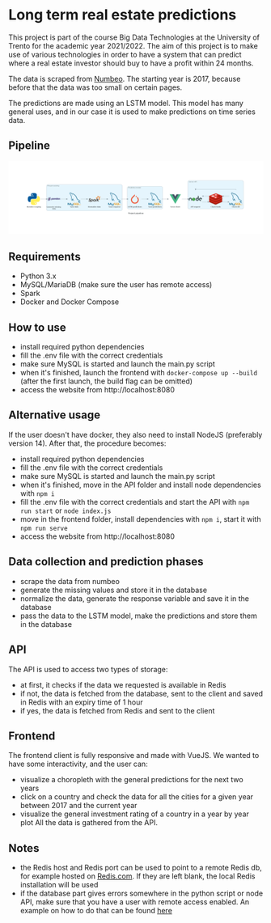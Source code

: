 # Long term real estate predictions
This project is part of the course Big Data Technologies at the University of Trento for the academic year 2021/2022. The aim of this project is to make use of various technologies in order to have a system that can predict where a real estate investor should buy to have a profit within 24 months.

The data is scraped from [Numbeo](https://numbeo.com). The starting year is 2017, because before that the data was too small on certain pages.

The predictions are made using an LSTM model. This model has many general uses, and in our case it is used to make predictions on time series data.

## Pipeline
![Pipeline image](./diagram/project_pipeline.png)

## Requirements
- Python 3.x
- MySQL/MariaDB (make sure the user has remote access)
- Spark
- Docker and Docker Compose

## How to use
- install required python dependencies
- fill the .env file with the correct credentials
- make sure MySQL is started and launch the main.py script
- when it's finished, launch the frontend with `docker-compose up --build` (after the first launch, the build flag can be omitted)
- access the website from http://localhost:8080

## Alternative usage
If the user doesn't have docker, they also need to install NodeJS (preferably version 14). After that, the procedure becomes:
- install required python dependencies
- fill the .env file with the correct credentials
- make sure MySQL is started and launch the main.py script
- when it's finished, move in the API folder and install node dependencies with `npm i`
- fill the .env file with the correct credentials and start the API with `npm run start` or `node index.js`
- move in the frontend folder, install dependencies with `npm i`, start it with `npm run serve`
- access the website from http://localhost:8080

## Data collection and prediction phases
- scrape the data from numbeo
- generate the missing values and store it in the database
- normalize the data, generate the response variable and save it in the database
- pass the data to the LSTM model, make the predictions and store them in the database

## API
The API is used to access two types of storage:
- at first, it checks if the data we requested is available in Redis
- if not, the data is fetched from the database, sent to the client and saved in Redis with an expiry time of 1 hour
- if yes, the data is fetched from Redis and sent to the client

## Frontend
The frontend client is fully responsive and made with VueJS. We wanted to have some interactivity, and the user can:
- visualize a choropleth with the general predictions for the next two years
- click on a country and check the data for all the cities for a given year between 2017 and the current year
- visualize the general investment rating of a country in a year by year plot
All the data is gathered from the API.

## Notes
- the Redis host and Redis port can be used to point to a remote Redis db, for example hosted on [Redis.com](https://Redis.com). If they are left blank, the local Redis installation will be used
- if the database part gives errors somewhere in the python script or node API, make sure that you have a user with remote access enabled. An example on how to do that can be found [here](https://stackoverflow.com/a/16288118)